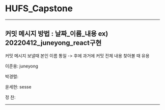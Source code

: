 #  HUFS_Capstone
---
##  커밋 메시지 방법 : 날짜_이름_내용  ex) 20220412_juneyong_react구현


커밋 메시지 보낼때 본인 이름 통일 -> 후에 과거에 커밋 전체 내용 찾아볼 때 유용


이준용: juneyong


박경렬:


윤세현: sesse


정  찬:


---
